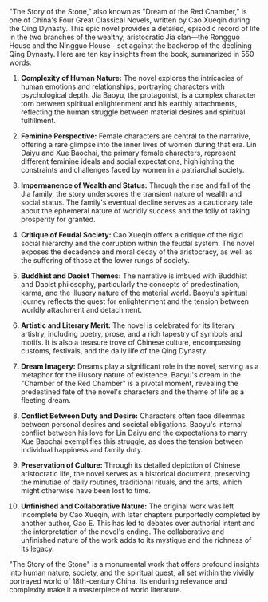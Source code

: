 "The Story of the Stone," also known as "Dream of the Red Chamber," is one of China's Four Great Classical Novels, written by Cao Xueqin during the Qing Dynasty. This epic novel provides a detailed, episodic record of life in the two branches of the wealthy, aristocratic Jia clan—the Rongguo House and the Ningguo House—set against the backdrop of the declining Qing Dynasty. Here are ten key insights from the book, summarized in 550 words:

1. **Complexity of Human Nature:** The novel explores the intricacies of human emotions and relationships, portraying characters with psychological depth. Jia Baoyu, the protagonist, is a complex character torn between spiritual enlightenment and his earthly attachments, reflecting the human struggle between material desires and spiritual fulfillment.

2. **Feminine Perspective:** Female characters are central to the narrative, offering a rare glimpse into the inner lives of women during that era. Lin Daiyu and Xue Baochai, the primary female characters, represent different feminine ideals and social expectations, highlighting the constraints and challenges faced by women in a patriarchal society.

3. **Impermanence of Wealth and Status:** Through the rise and fall of the Jia family, the story underscores the transient nature of wealth and social status. The family's eventual decline serves as a cautionary tale about the ephemeral nature of worldly success and the folly of taking prosperity for granted.

4. **Critique of Feudal Society:** Cao Xueqin offers a critique of the rigid social hierarchy and the corruption within the feudal system. The novel exposes the decadence and moral decay of the aristocracy, as well as the suffering of those at the lower rungs of society.

5. **Buddhist and Daoist Themes:** The narrative is imbued with Buddhist and Daoist philosophy, particularly the concepts of predestination, karma, and the illusory nature of the material world. Baoyu's spiritual journey reflects the quest for enlightenment and the tension between worldly attachment and detachment.

6. **Artistic and Literary Merit:** The novel is celebrated for its literary artistry, including poetry, prose, and a rich tapestry of symbols and motifs. It is also a treasure trove of Chinese culture, encompassing customs, festivals, and the daily life of the Qing Dynasty.

7. **Dream Imagery:** Dreams play a significant role in the novel, serving as a metaphor for the illusory nature of existence. Baoyu's dream in the "Chamber of the Red Chamber" is a pivotal moment, revealing the predestined fate of the novel's characters and the theme of life as a fleeting dream.

8. **Conflict Between Duty and Desire:** Characters often face dilemmas between personal desires and societal obligations. Baoyu's internal conflict between his love for Lin Daiyu and the expectations to marry Xue Baochai exemplifies this struggle, as does the tension between individual happiness and family duty.

9. **Preservation of Culture:** Through its detailed depiction of Chinese aristocratic life, the novel serves as a historical document, preserving the minutiae of daily routines, traditional rituals, and the arts, which might otherwise have been lost to time.

10. **Unfinished and Collaborative Nature:** The original work was left incomplete by Cao Xueqin, with later chapters purportedly completed by another author, Gao E. This has led to debates over authorial intent and the interpretation of the novel's ending. The collaborative and unfinished nature of the work adds to its mystique and the richness of its legacy.

"The Story of the Stone" is a monumental work that offers profound insights into human nature, society, and the spiritual quest, all set within the vividly portrayed world of 18th-century China. Its enduring relevance and complexity make it a masterpiece of world literature.